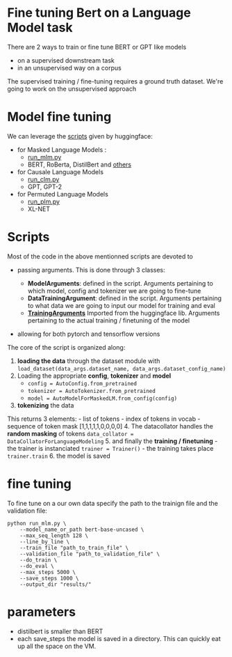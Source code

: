 # Fine tuning Bert on a Language Model task

There are 2 ways to train or fine tune BERT or GPT like models
- on a supervised downstream task
- in an unsupervised way on a corpus

The supervised training / fine-tuning requires a ground truth dataset.
We're going to work on the unsupervised approach

# Model fine tuning

We can leverage the [scripts](https://github.com/huggingface/transformers/tree/master/examples/language-modeling) given by huggingface:

- for Masked Language Models :
    - [run_mlm.py](https://raw.githubusercontent.com/huggingface/transformers/master/examples/language-modeling/run_mlm.py)
    - BERT, RoBerta, DistilBert and [others](https://huggingface.co/models?filter=masked-lm)
- for Causale Language Models
    - [run_clm.py](https://raw.githubusercontent.com/huggingface/transformers/master/examples/language-modeling/run_clm.py)
    - GPT, GPT-2
- for Permuted Language Models
    - [run_plm.py](https://raw.githubusercontent.com/huggingface/transformers/master/examples/language-modeling/run_plm.py)
    - XL-NET

# Scripts
Most of the code in the above mentionned scripts are devoted to
- passing arguments. This is done through 3 classes:
    - **ModelArguments**: defined in the script. Arguments pertaining to which model, config and tokenizer we are going to fine-tune
    - **DataTrainingArgument**: defined in the script. Arguments pertaining to what data we are going to input our model for training and eval
    - [**TrainingArguments**](https://github.com/huggingface/transformers/blob/c95de29e31c13b7836fb55fdea57c761cc120650/src/transformers/training_args.py#L49) Imported from the huggingface lib. Arguments pertaining to the actual training / finetuning of the model


- allowing for both pytorch and tensorflow versions

The core of the script is organized along:

1. **loading the data** through the dataset module with ```load_dataset(data_args.dataset_name, data_args.dataset_config_name)```
2. Loading the appropriate **config**, **tokenizer** and **model**
    - ```config = AutoConfig.from_pretrained```
    - ```tokenizer = AutoTokenizer.from_pretrained```
    - ```model = AutoModelForMaskedLM.from_config(config)```
3. **tokenizing** the data

This returns 3 elements:
    - list of tokens
    - index of tokens in vocab
    - sequence of token mask [1,1,1,1,1,0,0,0,0]
4. The datacollator handles the **random masking** of tokens ```data_collator = DataCollatorForLanguageModeling```
5. and finally the **training / finetuning**
    - the trainer is instanciated ```trainer = Trainer()```
    - the training takes place ```trainer.train```
6. the model is saved


# fine tuning

To fine tune on a our own data specify the path to the trainign file and the validation file:


    python run_mlm.py \
        --model_name_or_path bert-base-uncased \
        --max_seq_length 128 \
        --line_by_line \
        --train_file "path_to_train_file" \
        --validation_file "path_to_validation_file" \
        --do_train \
        --do_eval \
        --max_steps 5000 \
        --save_steps 1000 \
        --output_dir "results/"


# parameters

- distilbert is smaller than BERT
- each save_steps the model is saved in a directory. This can quickly eat up all the space on the VM.
